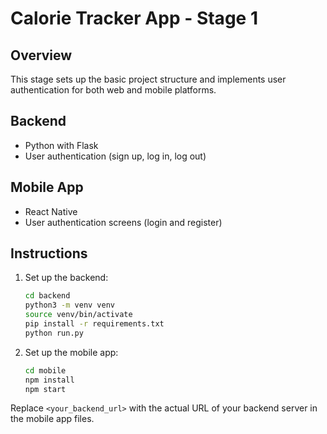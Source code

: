 # Calorie Tracker App - Stage 1

## Overview
This stage sets up the basic project structure and implements user authentication for both web and mobile platforms.

## Backend
- Python with Flask
- User authentication (sign up, log in, log out)

## Mobile App
- React Native
- User authentication screens (login and register)

## Instructions
1. Set up the backend:
    ```bash
    cd backend
    python3 -m venv venv
    source venv/bin/activate
    pip install -r requirements.txt
    python run.py
    ```

2. Set up the mobile app:
    ```bash
    cd mobile
    npm install
    npm start
    ```

Replace `<your_backend_url>` with the actual URL of your backend server in the mobile app files.
